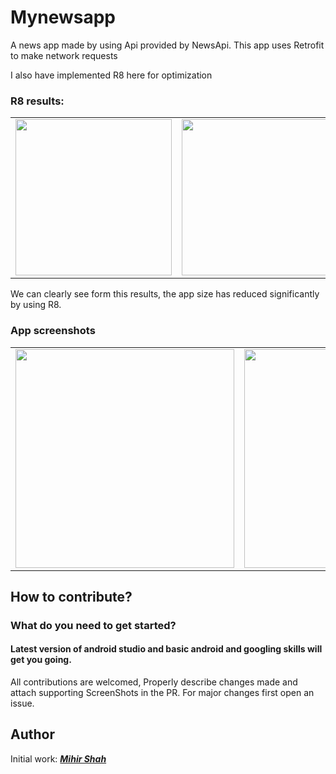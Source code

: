 # Mynewsapp
A news app made by using Api provided by NewsApi. This app uses Retrofit to make network requests

I also have implemented R8 here for optimization 

### R8 results:
<table>
  <tr>
    <td><img src="https://user-images.githubusercontent.com/66465511/184499137-d8b2ad39-2828-4b71-a643-659f06283fa7.jpg" width="250">
    <td><img src="https://user-images.githubusercontent.com/66465511/184499133-b4222aa8-a3b7-4fef-9322-57de369ed3e0.jpg" width="250">
</table>

We can clearly see form this results, the app size has reduced significantly by using R8.

### App screenshots

<table>
  <tr>
    <td><img src="https://user-images.githubusercontent.com/66465511/184499247-dd1268ba-3a52-4658-90b9-532504293c8b.jpg" width="350">
    <td><img src="https://user-images.githubusercontent.com/66465511/184499244-fc629152-c9ac-42b8-8d7d-87705100311b.jpg" width="350">
    <td><img src="https://user-images.githubusercontent.com/66465511/184499245-b4a220c5-f00d-434e-b03a-632a5ca88c69.jpg" width="350">
</table>

## How to contribute?
### What do you need to get started?
#### Latest version of android studio and basic android and googling skills will get you going.
All contributions are welcomed, Properly describe changes made and attach supporting ScreenShots in the PR. For major changes first open an issue.

## Author
Initial work: <a href="https://github.com/Miihir79">***Mihir Shah***</a> <br>
